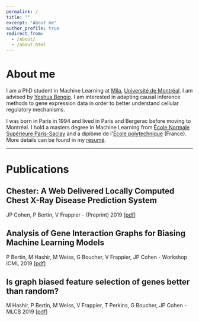 ```yaml
---
permalink: /
title: ""
excerpt: "About me"
author_profile: true
redirect_from:
  - /about/
  - /about.html
---
```

# About me

I am a PhD student in Machine Learning at [Mila](https://mila.quebec/), [Université de Montréal](https://www.umontreal.ca/). I am advised by [Yoshua Bengio](https://mila.quebec/en/yoshua-bengio/). I am interested in adapting causal inference methods to gene expression data in order to better understand cellular regulatory mechanisms.

I was born in Paris in 1994 and lived in Paris and Bergerac before moving to Montréal. I hold a masters degree in Machine Learning from [École Normale Supérieure Paris-Saclay](https://ens-paris-saclay.fr/en) and a diplôme de l'[École polytechnique](https://www.polytechnique.edu/) (France). More details can be found in my [resumé](https://Bertinus.github.io/files/Resume.pdf).

___
# Publications

## Chester: A Web Delivered Locally Computed Chest X-Ray Disease Prediction System
JP Cohen, P Bertin, V Frappier - (Preprint) 2019 [[pdf](https://arxiv.org/pdf/1901.11210.pdf)]

## Analysis of Gene Interaction Graphs for Biasing Machine Learning Models
P Bertin, M Hashir, M Weiss, G Boucher, V Frappier, JP Cohen - Workshop ICML 2019 [[pdf](https://arxiv.org/pdf/1905.02295.pdf)]

## Is graph biased feature selection of genes better than random?
M Hashir, P Bertin, M Weiss, V Frappier, T Perkins, G Boucher, JP Cohen - MLCB 2019 [[pdf](https://arxiv.org/pdf/1910.09600.pdf)]
